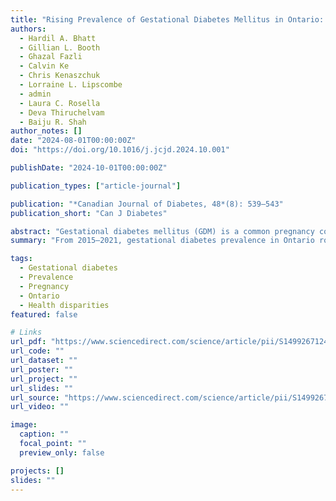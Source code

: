 ```yaml
---
title: "Rising Prevalence of Gestational Diabetes Mellitus in Ontario: A Population-Based Study"
authors:
  - Hardil A. Bhatt
  - Gillian L. Booth
  - Ghazal Fazli
  - Calvin Ke
  - Chris Kenaszchuk
  - Lorraine L. Lipscombe
  - admin
  - Laura C. Rosella
  - Deva Thiruchelvam
  - Baiju R. Shah
author_notes: []
date: "2024-08-01T00:00:00Z"
doi: "https://doi.org/10.1016/j.jcjd.2024.10.001"

publishDate: "2024-10-01T00:00:00Z"

publication_types: ["article-journal"]

publication: "*Canadian Journal of Diabetes, 48*(8): 539–543"
publication_short: "Can J Diabetes"

abstract: "Gestational diabetes mellitus (GDM) is a common pregnancy complication whose prevalence is rising worldwide. Using population-based administrative health data from Ontario (2015–2021), this study found that age-standardized GDM prevalence increased by 35%. Prevalence declined during the first year of the COVID-19 pandemic, likely due to forgone screening, but rose again the following year. GDM prevalence was higher with older age and lower income, though these disparities did not worsen over time. Findings highlight the growing burden of GDM on the health-care system, especially for lower-income populations."
summary: "From 2015–2021, gestational diabetes prevalence in Ontario rose by 35%, with disparities by age and income persisting but not worsening. A temporary dip occurred during the first year of the COVID-19 pandemic, likely reflecting reduced screening."

tags:
  - Gestational diabetes
  - Prevalence
  - Pregnancy
  - Ontario
  - Health disparities
featured: false

# Links
url_pdf: "https://www.sciencedirect.com/science/article/pii/S1499267124003332/pdfft"
url_code: ""
url_dataset: ""
url_poster: ""
url_project: ""
url_slides: ""
url_source: "https://www.sciencedirect.com/science/article/pii/S1499267124003332"
url_video: ""

image:
  caption: ""
  focal_point: ""
  preview_only: false

projects: []
slides: ""
---
```

